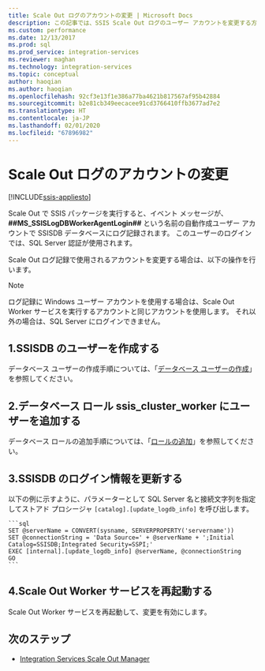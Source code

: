```yaml
---
title: Scale Out ログのアカウントの変更 | Microsoft Docs
description: この記事では、SSIS Scale Out ログのユーザー アカウントを変更する方法について説明します
ms.custom: performance
ms.date: 12/13/2017
ms.prod: sql
ms.prod_service: integration-services
ms.reviewer: maghan
ms.technology: integration-services
ms.topic: conceptual
author: haoqian
ms.author: haoqian
ms.openlocfilehash: 92cf3e13f1e386a77ba4621b817567af95b42884
ms.sourcegitcommit: b2e81cb349eecacee91cd3766410ffb3677ad7e2
ms.translationtype: HT
ms.contentlocale: ja-JP
ms.lasthandoff: 02/01/2020
ms.locfileid: "67896982"
---
```

# <a name="change-the-account-for-scale-out-logging"></a>Scale Out ログのアカウントの変更

[!INCLUDE[ssis-appliesto](../../includes/ssis-appliesto-ssvrpluslinux-asdb-asdw-xxx.md)]


Scale Out で SSIS パッケージを実行すると、イベント メッセージが、 **##MS_SSISLogDBWorkerAgentLogin##** という名前の自動作成ユーザー アカウントで SSISDB データベースにログ記録されます。 このユーザーのログインでは、SQL Server 認証が使用されます。

Scale Out ログ記録で使用されるアカウントを変更する場合は、以下の操作を行います。

> [!NOTE]
> ログ記録に Windows ユーザー アカウントを使用する場合は、Scale Out Worker サービスを実行するアカウントと同じアカウントを使用します。 それ以外の場合は、SQL Server にログインできません。

## <a name="1-create-a-user-for-ssisdb"></a>1.SSISDB のユーザーを作成する
データベース ユーザーの作成手順については、「[データベース ユーザーの作成](../../relational-databases/security/authentication-access/create-a-database-user.md)」を参照してください。

## <a name="2-add-the-user-to-the-database-role-ssis_cluster_worker"></a>2.データベース ロール ssis_cluster_worker にユーザーを追加する

データベース ロールの追加手順については、「[ロールの追加](../../relational-databases/security/authentication-access/join-a-role.md)」を参照してください。

## <a name="3-update-the-logging-information-in-ssisdb"></a>3.SSISDB のログイン情報を更新する
以下の例に示すように、パラメーターとして SQL Server 名と接続文字列を指定してストアド プロシージャ `[catalog].[update_logdb_info]` を呼び出します。

    ```sql
    SET @serverName = CONVERT(sysname, SERVERPROPERTY('servername'))
    SET @connectionString = 'Data Source=' + @serverName + ';Initial Catalog=SSISDB;Integrated Security=SSPI;'
    EXEC [internal].[update_logdb_info] @serverName, @connectionString
    GO
    ```

## <a name="4-restart-the-scale-out-worker-service"></a>4.Scale Out Worker サービスを再起動する
Scale Out Worker サービスを再起動して、変更を有効にします。

## <a name="next-steps"></a>次のステップ
-   [Integration Services Scale Out Manager](integration-services-ssis-scale-out-manager.md)
